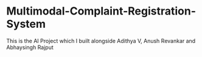 # Multimodal-Complaint-Registration-System
This is the AI Project which I built alongside Adithya V, Anush Revankar and Abhaysingh Rajput
